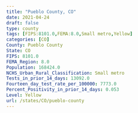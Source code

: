 ```yaml
---
title: "Pueblo County, CO"
date: 2021-04-24
draft: false
type: county
tags: [FIPS:8101.0,FEMA:8.0,Small metro,Yellow]
categories: [CO]
County: Pueblo County
State: CO
FIPS: 8101.0
FEMA_Region: 8.0
Population: 168424.0
NCHS_Urban_Rural_Classification: Small metro
Tests_in_prior_14_days: 13092.0
Fourteen_day_test_rate_per_100000: 7773.0
Percent_Positivity_in_prior_14_days: 0.053
Level: Yellow
url: /states/CO/pueblo-county
---
```



